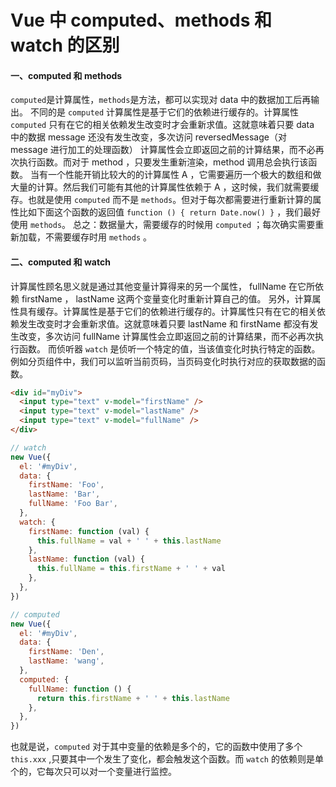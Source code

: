 # Vue 中 computed、methods 和 watch 的区别

#### 一、computed 和 methods

`computed`是计算属性，`methods`是方法，都可以实现对 data 中的数据加工后再输出。
不同的是 `computed` 计算属性是基于它们的依赖进行缓存的。计算属性 `computed` 只有在它的相关依赖发生改变时才会重新求值。这就意味着只要 data 中的数据 message 还没有发生改变，多次访问 reversedMessage（对 message 进行加工的处理函数） 计算属性会立即返回之前的计算结果，而不必再次执行函数。而对于 method ，只要发生重新渲染，method 调用总会执行该函数。
当有一个性能开销比较大的的计算属性 A ，它需要遍历一个极大的数组和做大量的计算。然后我们可能有其他的计算属性依赖于 A ，这时候，我们就需要缓存。也就是使用 `computed` 而不是 `methods`。但对于每次都需要进行重新计算的属性比如下面这个函数的返回值 `function () { return Date.now() }` ，我们最好使用 `methods`。
总之：数据量大，需要缓存的时候用 `computed` ；每次确实需要重新加载，不需要缓存时用 `methods` 。

#### 二、computed 和 watch

计算属性顾名思义就是通过其他变量计算得来的另一个属性， fullName 在它所依赖 firstName ， lastName 这两个变量变化时重新计算自己的值。
另外，计算属性具有缓存。计算属性是基于它们的依赖进行缓存的。计算属性只有在它的相关依赖发生改变时才会重新求值。这就意味着只要 lastName 和 firstName 都没有发生改变，多次访问 fullName 计算属性会立即返回之前的计算结果，而不必再次执行函数。
而侦听器 `watch` 是侦听一个特定的值，当该值变化时执行特定的函数。例如分页组件中，我们可以监听当前页码，当页码变化时执行对应的获取数据的函数。

```html
<div id="myDiv">
  <input type="text" v-model="firstName" />
  <input type="text" v-model="lastName" />
  <input type="text" v-model="fullName" />
</div>
```

```js
// watch
new Vue({
  el: '#myDiv',
  data: {
    firstName: 'Foo',
    lastName: 'Bar',
    fullName: 'Foo Bar',
  },
  watch: {
    firstName: function (val) {
      this.fullName = val + ' ' + this.lastName
    },
    lastName: function (val) {
      this.fullName = this.firstName + ' ' + val
    },
  },
})
```

```js
// computed
new Vue({
  el: '#myDiv',
  data: {
    firstName: 'Den',
    lastName: 'wang',
  },
  computed: {
    fullName: function () {
      return this.firstName + ' ' + this.lastName
    },
  },
})
```

也就是说，`computed` 对于其中变量的依赖是多个的，它的函数中使用了多个 `this.xxx` ,只要其中一个发生了变化，都会触发这个函数。而 `watch` 的依赖则是单个的，它每次只可以对一个变量进行监控。
